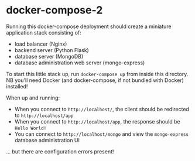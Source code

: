 # docker-compose-2

Running this docker-compose deployment should create a miniature application stack consisting of:

- load balancer (Nginx)
- backend server (Python Flask)
- database server (MongoDB)
- database administration web server (mongo-express)

To start this little stack up, run `docker-compose up` from inside this directory. NB you'll need Docker (and 
    docker-compose, if not bundled with Docker) installed!

When up and running:
 
- When you connect to `http://localhost/`, the client should be redirected to `http://localhost/app`
- When you connect to `http://localhost/app`, the response should be `Hello World!`
- You can connect to `http://localhost/mongo` and view the `mongo-express` database administration UI 

... but there are configuration errors present!
